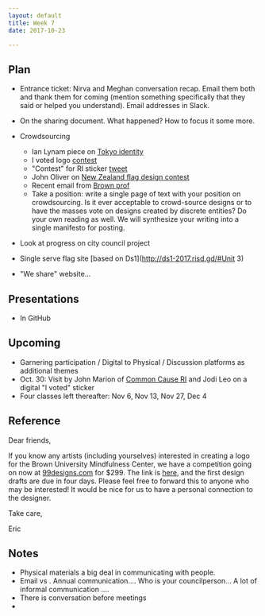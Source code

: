 ```yaml
---
layout: default
title: Week 7
date: 2017-10-23

---
```


## Plan
* Entrance ticket: Nirva and Meghan conversation recap. Email them both and thank them for coming (mention something specifically that they said or helped you understand). Email addresses in Slack.



* On the sharing document. What happened? How to focus it some more.
* Crowdsourcing
  * Ian Lynam piece on [Tokyo identity](https://medium.com/@ianlynam/why-we-should-really-be-concerned-about-the-visual-identity-for-the-tokyo-olympics-969830d0e819)
  * I voted logo [contest](https://www.fastcodesign.com/90124343/10-new-designs-for-the-i-voted-sticker)
  * "Contest" for RI sticker [tweet](https://twitter.com/JohnMarionjr/status/918881704147914752)
  * John Oliver on [New Zealand flag design contest](https://www.youtube.com/watch?v=GMfRmsTxB0o)
  * Recent email from [Brown prof](#one)
  * Take a position: write a single page of text with your position on crowdsourcing. Is it ever acceptable to crowd-source designs or to have the masses vote on designs created by discrete entities? Do your own reading as well. We will synthesize your writing into a single manifesto for posting.
* Look at progress on city council project
* Single serve flag site [based on Ds1](http://ds1-2017.risd.gd/#Unit 3)
* "We share" website...


## Presentations
* In GitHub

## Upcoming
* Garnering participation / Digital to Physical / Discussion platforms as additional themes
* Oct. 30: Visit by John Marion of [Common Cause RI](http://commoncauseri.org/) and Jodi Leo on a digital "I voted" sticker
* Four classes left thereafter: Nov 6, Nov 13, Nov 27, Dec 4



<h2 id="one">Reference</h2>

Dear friends,

If you know any artists (including yourselves) interested in creating a logo for the Brown University Mindfulness Center, we have a competition going on now at [99designs.com](https://99designs.com/) for $299. The link is [here](https://99designs.com/logo-design/contests/brown-university-mindfulness-center-launch-743623/brief#section-backgroundInformation), and the first design drafts are due in four days. Please feel free to forward this to anyone who may be interested! It would be nice for us to have a personal connection to the designer.

Take care,

Eric




## Notes
- Physical materials a big deal in communicating with people.
- Email vs . Annual communication.... Who is your councilperson... A lot of informal communication ....
- There is conversation before meetings
-
